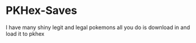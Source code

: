 # PKHex-Saves
I have many shiny legit and legal pokemons all you do is download in and load it to pkhex
